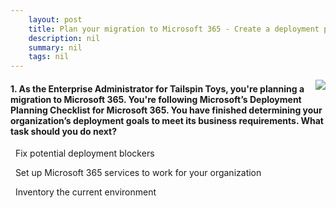 ```yaml
---
    layout: post
    title: Plan your migration to Microsoft 365 - Create a deployment planning checklist for migrating to Microsoft 365
    description: nil
    summary: nil
    tags: nil
---
```



 <a target="_blank" href="https://docs.microsoft.com/en-us/learn/modules/plan-your-migration-to-microsoft-365/2-create-deployment-planning-checklist-for-migrating/"><i class="fas fa-external-link-alt"></i> </a>
 <img align="right" src="https://docs.microsoft.com/en-us/learn/achievements/generic-badge.svg">
####  1. As the Enterprise Administrator for Tailspin Toys, you're planning a migration to Microsoft 365. You're following Microsoft’s Deployment Planning Checklist for Microsoft 365. You have finished determining your organization’s deployment goals to meet its business requirements. What task should you do next?


<i class='far fa-square'></i> &nbsp;&nbsp;Fix potential deployment blockers

<i class='far fa-square'></i> &nbsp;&nbsp;Set up Microsoft 365 services to work for your organization

<i class='fas fa-check-square' style='color: Dodgerblue;'></i> &nbsp;&nbsp;Inventory the current environment
<br />
<br />
<br />
